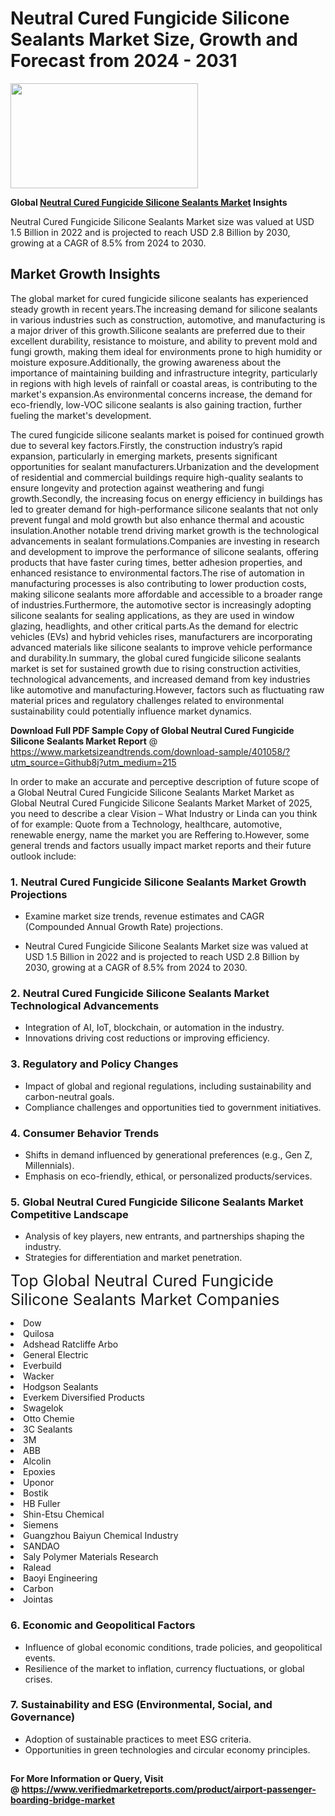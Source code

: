 <H1>Neutral Cured Fungicide Silicone Sealants Market Size, Growth and Forecast from 2024 - 2031</H1><img class="aligncenter size-medium wp-image-584254" src="https://thirdeyenews.in/wp-content/uploads/2024/09/Global-Market-Research-300x168.jpeg" alt="" width="300" height="168" /><p><strong>Global&nbsp;<a href="https://www.marketsizeandtrends.com/download-sample/401058/?utm_source=Github8j?utm_medium=215">Neutral Cured Fungicide Silicone Sealants Market</a> Insights</strong></p><p>Neutral Cured Fungicide Silicone Sealants Market size was valued at USD 1.5 Billion in 2022 and is projected to reach USD 2.8 Billion by 2030, growing at a CAGR of 8.5% from 2024 to 2030.</p><p><h2>Market Growth Insights</h2> <p>The global market for cured fungicide silicone sealants has experienced steady growth in recent years.The increasing demand for silicone sealants in various industries such as construction, automotive, and manufacturing is a major driver of this growth.Silicone sealants are preferred due to their excellent durability, resistance to moisture, and ability to prevent mold and fungi growth, making them ideal for environments prone to high humidity or moisture exposure.Additionally, the growing awareness about the importance of maintaining building and infrastructure integrity, particularly in regions with high levels of rainfall or coastal areas, is contributing to the market's expansion.As environmental concerns increase, the demand for eco-friendly, low-VOC silicone sealants is also gaining traction, further fueling the market's development.</p> <p>The cured fungicide silicone sealants market is poised for continued growth due to several key factors.Firstly, the construction industry’s rapid expansion, particularly in emerging markets, presents significant opportunities for sealant manufacturers.Urbanization and the development of residential and commercial buildings require high-quality sealants to ensure longevity and protection against weathering and fungi growth.Secondly, the increasing focus on energy efficiency in buildings has led to greater demand for high-performance silicone sealants that not only prevent fungal and mold growth but also enhance thermal and acoustic insulation.Another notable trend driving market growth is the technological advancements in sealant formulations.Companies are investing in research and development to improve the performance of silicone sealants, offering products that have faster curing times, better adhesion properties, and enhanced resistance to environmental factors.The rise of automation in manufacturing processes is also contributing to lower production costs, making silicone sealants more affordable and accessible to a broader range of industries.Furthermore, the automotive sector is increasingly adopting silicone sealants for sealing applications, as they are used in window glazing, headlights, and other critical parts.As the demand for electric vehicles (EVs) and hybrid vehicles rises, manufacturers are incorporating advanced materials like silicone sealants to improve vehicle performance and durability.In summary, the global cured fungicide silicone sealants market is set for sustained growth due to rising construction activities, technological advancements, and increased demand from key industries like automotive and manufacturing.However, factors such as fluctuating raw material prices and regulatory challenges related to environmental sustainability could potentially influence market dynamics.<p><span class=""><strong>Download Full PDF Sample Copy of Global Neutral Cured Fungicide Silicone Sealants Market Report</strong> @ <a href="https://www.marketsizeandtrends.com/download-sample/401058/?utm_source=Github8j?utm_medium=215" target="_blank">https://www.marketsizeandtrends.com/download-sample/401058/?utm_source=Github8j?utm_medium=215</a></span></p><p>In order to make an accurate and perceptive description of future scope of a Global&nbsp;Neutral Cured Fungicide Silicone Sealants Market Market as Global&nbsp;Neutral Cured Fungicide Silicone Sealants Market Market of 2025, you need to describe a clear Vision &ndash; What Industry or Linda can you think of for example: Quote from a Technology, healthcare, automotive, renewable energy, name the market you are Reffering to.However, some general trends and factors usually impact market reports and their future outlook include:</p><h3>1.&nbsp;<strong>Neutral Cured Fungicide Silicone Sealants Market Growth Projections</strong></h3><ul><li>Examine market size trends, revenue estimates and CAGR (Compounded Annual Growth Rate) projections.</li><li><p>Neutral Cured Fungicide Silicone Sealants Market size was valued at USD 1.5 Billion in 2022 and is projected to reach USD 2.8 Billion by 2030, growing at a CAGR of 8.5% from 2024 to 2030.</p></li></ul><h3>2.&nbsp;<strong>Neutral Cured Fungicide Silicone Sealants Market Technological Advancements</strong></h3><ul><li>Integration of AI, IoT, blockchain, or automation in the industry.</li><li>Innovations driving cost reductions or improving efficiency.</li></ul><h3>3.&nbsp;<strong>Regulatory and Policy Changes</strong></h3><ul><li>Impact of global and regional regulations, including sustainability and carbon-neutral goals.</li><li>Compliance challenges and opportunities tied to government initiatives.</li></ul><h3>4.&nbsp;<strong>Consumer Behavior Trends</strong></h3><ul><li>Shifts in demand influenced by generational preferences (e.g., Gen Z, Millennials).</li><li>Emphasis on eco-friendly, ethical, or personalized products/services.</li></ul><h3>5.&nbsp;<strong>Global Neutral Cured Fungicide Silicone Sealants Market Competitive Landscape</strong></h3><ul><li>Analysis of key players, new entrants, and partnerships shaping the industry.</li><li>Strategies for differentiation and market penetration.</li></ul><p data-pm-slice="1 1 []"><span style="color: inherit; font-family: inherit; font-size: 25px;">Top Global Neutral Cured Fungicide Silicone Sealants Market Companies</span></p><div class="" data-test-id=""><p><li>Dow</li><li> Quilosa</li><li> Adshead Ratcliffe Arbo</li><li> General Electric</li><li> Everbuild</li><li> Wacker</li><li> Hodgson Sealants</li><li> Everkem Diversified Products</li><li> Swagelok</li><li> Otto Chemie</li><li> 3C Sealants</li><li> 3M</li><li> ABB</li><li> Alcolin</li><li> Epoxies</li><li> Uponor</li><li> Bostik</li><li> HB Fuller</li><li> Shin-Etsu Chemical</li><li> Siemens</li><li> Guangzhou Baiyun Chemical Industry</li><li> SANDAO</li><li> Saly Polymer Materials Research</li><li> Ralead</li><li> Baoyi Engineering</li><li> Carbon</li><li> Jointas</li></p></div><h3>6.&nbsp;<strong>Economic and Geopolitical Factors</strong></h3><ul><li>Influence of global economic conditions, trade policies, and geopolitical events.</li><li>Resilience of the market to inflation, currency fluctuations, or global crises.</li></ul><h3>7.&nbsp;<strong>Sustainability and ESG (Environmental, Social, and Governance)</strong></h3><ul><li>Adoption of sustainable practices to meet ESG criteria.</li><li>Opportunities in green technologies and circular economy principles.</li></ul><h2><strong style="font-size: 14px;">For More Information or Query, Visit @&nbsp;</strong><a style="background-color: #ffffff; font-size: 14px;" href="https://www.marketsizeandtrends.com/report/neutral-cured-fungicide-silicone-sealants-market/" target="_blank">https://www.verifiedmarketreports.com/product/airport-passenger-boarding-bridge-market</a></h2>